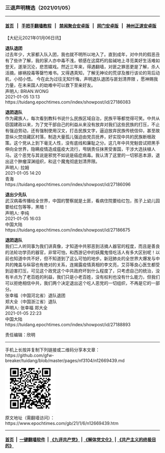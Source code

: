 ### 三退声明精选（2021/01/05）
------------------------

#### [首页](https://github.com/gfw-breaker/banned-news1/blob/master/README.md) &nbsp;&nbsp;|&nbsp;&nbsp; [手把手翻墙教程](https://github.com/gfw-breaker/guides/wiki) &nbsp;&nbsp;|&nbsp;&nbsp; [禁闻聚合安卓版](https://github.com/gfw-breaker/bn-android) &nbsp;&nbsp;|&nbsp;&nbsp; [网门安卓版](https://github.com/oGate2/oGate) &nbsp;&nbsp;|&nbsp;&nbsp; [神州正道安卓版](https://github.com/SzzdOgate/update) 



<div class="post_content" id="artbody" itemprop="articleBody">
 <!-- article content begin -->
 <p>
  【大纪元2021年01月06日讯】
 </p>
 <p>
  <strong>
   退队退团
  </strong>
  <br/>
  过去年少，大家都入队入团，我也就不明所以地入了。直到成年，对中共的假恶丑有了些许了解，我的家人亦中毒不浅，顿感在这腐朽的盐碱地上寻觅美好生活难如登天，遂渐沉沦，悲苦嬉戏。然近三年来，得遇翻墙，对匪之罪恶更是了解，杀人活摘，嫁祸投毒等罄竹难书。又得遇真知，了解无神论的荒谬及推行该论的背后动机，小彻小悟。 今在此为过往无知忏悔，声明退队退团与匪划清界限 ，愿神赐我力量，在未来国人的劫难中可以救下至亲好友。
  <br/>
  声明人: BRIAN.WONG
  <br/>
  2021-01-05 13:13
  <br/>
  https://tuidang.epochtimes.com/index/showpost/id/27186083
 </p>
 <p>
  <strong>
   退团退队
  </strong>
  <br/>
  作为藏族人，每次看到教科书说什么民族区域自治，民族平等都觉得可笑。中共从窃国建政以来，为了党干部自己的利益从来没有放弃对我们这些民族的打压，不止有强迫劳动，还有强制使用汉文，打击民族文字，逼迫放弃民族传统信仰，甚至故意纵火焚烧藏区村落，制造大量孤儿强迫由党员抚养，好实现中共的民族断根政策。这个党从上到下毫无人性，没有底线和廉耻之分。这几年中共党魁尝试把黑手伸向全世界，隐瞒疫情造成瘟疫大流行，甩锅责任抹黑受害国，干涉大选扶植人马。这个恶党与其说是邪党不如说是癌症病毒。我认清了这里的一切邪恶本源，退出这个肿瘤深渊组织，和这个魔鬼彻底划清界限。
  <br/>
  声明人: 拉姆
  <br/>
  2021-01-05 14:20
  <br/>
  青海
  <br/>
  https://tuidang.epochtimes.com/index/showpost/id/27186096
 </p>
 <p>
  <strong>
   退出少先队
  </strong>
  <br/>
  武汉病毒传播给全世界，中国的警察就是土匪，看病住院要给红包，孩子上幼儿园要给红包等等，黑暗！
  <br/>
  声明人: 李纯
  <br/>
  2021-01-05 16:03
  <br/>
  中国大陆
  <br/>
  https://tuidang.epochtimes.com/index/showpost/id/27186675
 </p>
 <p>
  <strong>
   退团退队
  </strong>
  <br/>
  我们二人听同事为我们讲真像，才知道中共邪恶到活摘人器官的程度，而且是善良的法轮功学员的器官，非常可怕，和西游记中的妖魔鬼怪吃活人有多大区别呢！以前也知道中共不好，但不知道到了这么可怕的地步。新冠肺炎的全世界大爆发与中共的掩盖与纵容也有绝对的关系，连揭露疫情真相的李文亮，艾芬等良心医生都受到迫害打压，可见这个政党这个中共政府坏到什么程度了，只考虑自己的统治，没有半点为了老百姓的利益，我们只是小老百姓，没有权利也没有什么能力，但我们可以拒绝相信中共，我们两个决定退出这个吃人恶党的一切组织，不再是它的一部分。
  <br/>
  张幸福（中国河北省）退队退团
  <br/>
  郑大全（中国浙江省）退队
  <br/>
  声明人: 张幸福 郑大全
  <br/>
  2021-01-05 22:23
  <br/>
  中国大陆
  <br/>
  https://tuidang.epochtimes.com/index/showpost/id/27188893
 </p>
 <p>
  责任编辑：欣明
 </p>
 <!-- article content end -->
 <div id="below_article_ad">
 </div>
</div>

<hr/>
手机上长按并复制下列链接或二维码分享本文章：<br/>
https://github.com/gfw-breaker/tuidang/blob/master/pages/nf3104/n12669439.md <br/>
<a href='https://github.com/gfw-breaker/tuidang/blob/master/pages/nf3104/n12669439.md'><img src='https://github.com/gfw-breaker/tuidang/blob/master/pages/nf3104/n12669439.md.png'/></a> <br/>
原文地址（需翻墙访问）：https://www.epochtimes.com/gb/21/1/6/n12669439.htm


------------------------
#### [首页](https://github.com/gfw-breaker/banned-news/blob/master/README.md) &nbsp;|&nbsp; [一键翻墙软件](https://github.com/gfw-breaker/nogfw/blob/master/README.md) &nbsp;| [《九评共产党》](https://github.com/gfw-breaker/9ping.md/blob/master/README.md#九评之一评共产党是什么) | [《解体党文化》](https://github.com/gfw-breaker/jtdwh.md/blob/master/README.md) | [《共产主义的终极目的》](https://github.com/gfw-breaker/gczydzjmd.md/blob/master/README.md)


<img src='http://gfw-breaker.win/tuidang/pages/nf3104/n12669439.md' width='0px' height='0px'/>